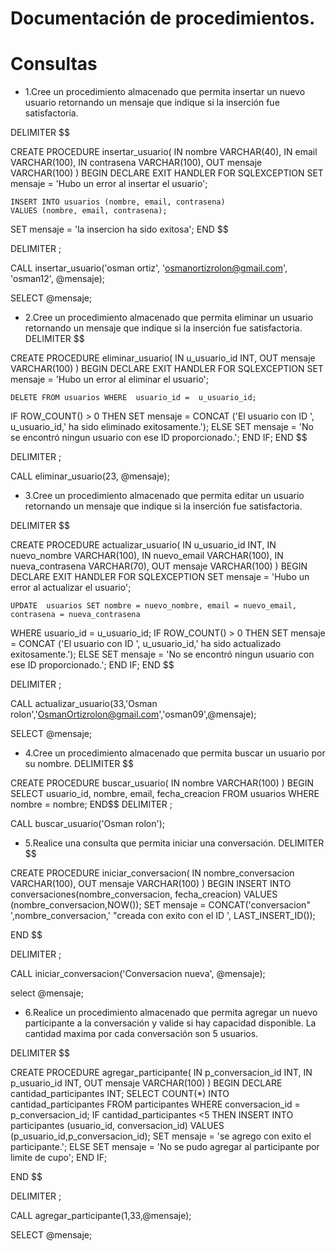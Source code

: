 # Documentación de procedimientos.

# Consultas 
* 1.Cree un procedimiento almacenado que permita insertar un nuevo usuario retornando un mensaje que indique si la inserción fue satisfactoria.

DELIMITER $$

CREATE PROCEDURE insertar_usuario(
    IN nombre VARCHAR(40),
    IN email VARCHAR(100),
    IN contrasena  VARCHAR(100),
    OUT mensaje VARCHAR(100)
)
BEGIN
    DECLARE EXIT HANDLER FOR SQLEXCEPTION
    SET mensaje =  'Hubo un error al insertar el usuario';

    INSERT INTO usuarios (nombre, email, contrasena)
    VALUES (nombre, email, contrasena);
SET  mensaje =  'la insercion ha sido exitosa';
END $$

DELIMITER ;

CALL insertar_usuario('osman ortiz', 'osmanortizrolon@gmail.com', 'osman12', @mensaje);

SELECT @mensaje;

* 2.Cree un procedimiento almacenado que permita eliminar un usuario retornando un mensaje que indique si la inserción fue satisfactoria.
DELIMITER $$

CREATE PROCEDURE eliminar_usuario(
    IN u_usuario_id INT,
    OUT mensaje VARCHAR(100)
)
BEGIN
    DECLARE EXIT HANDLER FOR SQLEXCEPTION
    SET mensaje =  'Hubo un error al eliminar el usuario';

    DELETE FROM usuarios WHERE  usuario_id =  u_usuario_id;
IF ROW_COUNT() > 0 THEN
               SET  mensaje = CONCAT ('El usuario con ID ', u_usuario_id,' ha sido eliminado exitosamente.');
ELSE 
         SET mensaje = 'No se encontró ningun usuario con ese ID proporcionado.';
    END IF;
END $$

DELIMITER ;

CALL eliminar_usuario(23, @mensaje);

* 3.Cree un procedimiento almacenado que permita editar un usuario retornando un mensaje que indique si la inserción fue satisfactoria.

DELIMITER $$

CREATE PROCEDURE actualizar_usuario(
    IN  u_usuario_id INT,
    IN  nuevo_nombre VARCHAR(100),
    IN  nuevo_email VARCHAR(100),
    IN  nueva_contrasena VARCHAR(70),
    OUT mensaje VARCHAR(100)
)
BEGIN
    DECLARE EXIT HANDLER FOR SQLEXCEPTION
    SET mensaje =  'Hubo un error al actualizar el usuario';

    UPDATE  usuarios SET nombre = nuevo_nombre, email = nuevo_email, contrasena = nueva_contrasena
WHERE  usuario_id =  u_usuario_id;
IF ROW_COUNT() > 0 THEN
               SET  mensaje = CONCAT ('El usuario con ID ', u_usuario_id,' ha sido actualizado exitosamente.');
ELSE 
         SET mensaje = 'No se encontró ningun usuario con ese ID proporcionado.';
    END IF;
END $$

DELIMITER ;

CALL actualizar_usuario(33,'Osman rolon','OsmanOrtizrolon@gmail.com','osman09',@mensaje); 

SELECT @mensaje;

* 4.Cree un procedimiento almacenado que permita buscar un usuario por su nombre.
DELIMITER $$

CREATE PROCEDURE buscar_usuario( 
 IN nombre VARCHAR(100) ) 
BEGIN
 SELECT  usuario_id, nombre, email, fecha_creacion     FROM usuarios      WHERE nombre = nombre;
END$$
DELIMITER ;

CALL buscar_usuario('Osman rolon');

* 5.Realice una consulta que permita iniciar una conversación.
DELIMITER $$

CREATE PROCEDURE iniciar_conversacion(
    IN nombre_conversacion VARCHAR(100),
    OUT mensaje VARCHAR(100)
)
BEGIN
    INSERT INTO conversaciones(nombre_conversacion, fecha_creacion) VALUES  (nombre_conversacion,NOW());
SET mensaje =  CONCAT('conversacion" ',nombre_conversacion,' "creada con exito con el ID ', LAST_INSERT_ID());

END $$

DELIMITER ;


CALL iniciar_conversacion('Conversacion nueva', @mensaje);

select @mensaje;
* 6.Realice un procedimiento almacenado que permita agregar un nuevo participante a la conversación y valide si hay capacidad disponible. La cantidad maxima por cada conversación son 5 usuarios. 

DELIMITER $$

CREATE PROCEDURE agregar_participante(
    IN  p_conversacion_id INT,
    IN  p_usuario_id INT,
    OUT mensaje VARCHAR(100)
)
BEGIN
    DECLARE  cantidad_participantes INT;
SELECT  COUNT(*) INTO cantidad_participantes FROM  participantes WHERE conversacion_id = p_conversacion_id;
IF  cantidad_participantes <5 THEN
INSERT INTO  participantes (usuario_id, conversacion_id)
VALUES  (p_usuario_id,p_conversacion_id);
SET mensaje = 'se agrego con exito el participante.';
ELSE 
SET mensaje =  'No se pudo agregar al participante por limite de cupo';
END IF;

END $$

DELIMITER ;

CALL agregar_participante(1,33,@mensaje);

SELECT @mensaje;
